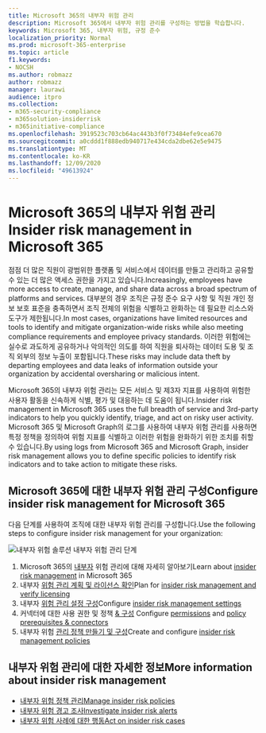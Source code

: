 ```yaml
---
title: Microsoft 365의 내부자 위험 관리
description: Microsoft 365에서 내부자 위험 관리를 구성하는 방법을 학습합니다.
keywords: Microsoft 365, 내부자 위험, 규정 준수
localization_priority: Normal
ms.prod: microsoft-365-enterprise
ms.topic: article
f1.keywords:
- NOCSH
ms.author: robmazz
author: robmazz
manager: laurawi
audience: itpro
ms.collection:
- m365-security-compliance
- m365solution-insiderrisk
- m365initiative-compliance
ms.openlocfilehash: 3919523c703cb64ac443b3f0f73484efe9cea670
ms.sourcegitcommit: a0cddd1f888edb940717e434cda2dbe62e5e9475
ms.translationtype: MT
ms.contentlocale: ko-KR
ms.lasthandoff: 12/09/2020
ms.locfileid: "49613924"
---
```

# <a name="insider-risk-management-in-microsoft-365"></a><span data-ttu-id="2767b-104">Microsoft 365의 내부자 위험 관리</span><span class="sxs-lookup"><span data-stu-id="2767b-104">Insider risk management in Microsoft 365</span></span>

<span data-ttu-id="2767b-105">점점 더 많은 직원이 광범위한 플랫폼 및 서비스에서 데이터를 만들고 관리하고 공유할 수 있는 더 많은 액세스 권한을 가지고 있습니다.</span><span class="sxs-lookup"><span data-stu-id="2767b-105">Increasingly, employees have more access to create, manage, and share data across a broad spectrum of platforms and services.</span></span> <span data-ttu-id="2767b-106">대부분의 경우 조직은 규정 준수 요구 사항 및 직원 개인 정보 보호 표준을 충족하면서 조직 전체의 위험을 식별하고 완화하는 데 필요한 리소스와 도구가 제한됩니다.</span><span class="sxs-lookup"><span data-stu-id="2767b-106">In most cases, organizations have limited resources and tools to identify and mitigate organization-wide risks while also meeting compliance requirements and employee privacy standards.</span></span> <span data-ttu-id="2767b-107">이러한 위험에는 실수로 과도하게 공유하거나 악의적인 의도를 하여 직원을 퇴사하는 데이터 도용 및 조직 외부의 정보 누출이 포함됩니다.</span><span class="sxs-lookup"><span data-stu-id="2767b-107">These risks may include data theft by departing employees and data leaks of information outside your organization by accidental oversharing or malicious intent.</span></span>

<span data-ttu-id="2767b-108">Microsoft 365의 내부자 위험 관리는 모든 서비스 및 제3자 지표를 사용하여 위험한 사용자 활동을 신속하게 식별, 평가 및 대응하는 데 도움이 됩니다.</span><span class="sxs-lookup"><span data-stu-id="2767b-108">Insider risk management in Microsoft 365 uses the full breadth of service and 3rd-party indicators to help you quickly identify, triage, and act on risky user activity.</span></span> <span data-ttu-id="2767b-109">Microsoft 365 및 Microsoft Graph의 로그를 사용하여 내부자 위험 관리를 사용하면 특정 정책을 정의하여 위험 지표를 식별하고 이러한 위험을 완화하기 위한 조치를 취할 수 있습니다.</span><span class="sxs-lookup"><span data-stu-id="2767b-109">By using logs from Microsoft 365 and Microsoft Graph, insider risk management allows you to define specific policies to identify risk indicators and to take action to mitigate these risks.</span></span>

## <a name="configure-insider-risk-management-for-microsoft-365"></a><span data-ttu-id="2767b-110">Microsoft 365에 대한 내부자 위험 관리 구성</span><span class="sxs-lookup"><span data-stu-id="2767b-110">Configure insider risk management for Microsoft 365</span></span>

<span data-ttu-id="2767b-111">다음 단계를 사용하여 조직에 대한 내부자 위험 관리를 구성합니다.</span><span class="sxs-lookup"><span data-stu-id="2767b-111">Use the following steps to configure insider risk management for your organization:</span></span>

![내부자 위험 솔루션 내부자 위험 관리 단계](../media/ir-solution-ir-steps.png)

1. <span data-ttu-id="2767b-113">Microsoft 365의 [내부자](insider-risk-management.md) 위험 관리에 대해 자세히 알아보기</span><span class="sxs-lookup"><span data-stu-id="2767b-113">Learn about [insider risk management](insider-risk-management.md) in Microsoft 365</span></span>
2. <span data-ttu-id="2767b-114">내부자 [위험 관리 계획 및 라이선스 확인](insider-risk-management-plan.md)</span><span class="sxs-lookup"><span data-stu-id="2767b-114">Plan for [insider risk management and verify licensing](insider-risk-management-plan.md)</span></span>
3. <span data-ttu-id="2767b-115">내부자 [위험 관리 설정 구성](insider-risk-management-settings.md)</span><span class="sxs-lookup"><span data-stu-id="2767b-115">Configure [insider risk management settings](insider-risk-management-settings.md)</span></span>
4. <span data-ttu-id="2767b-116">커넥터에 대한 사용 권한 및 정책 [& 구성](insider-risk-management-configure.md#step-3-configure-prerequisites-for-templates) [](insider-risk-management-configure.md#step-1-enable-permissions-for-insider-risk-management)</span><span class="sxs-lookup"><span data-stu-id="2767b-116">Configure [permissions](insider-risk-management-configure.md#step-1-enable-permissions-for-insider-risk-management) and [policy prerequisites & connectors](insider-risk-management-configure.md#step-3-configure-prerequisites-for-templates)</span></span>
5. <span data-ttu-id="2767b-117">내부자 위험 [관리 정책 만들기 및 구성](insider-risk-management-configure.md#step-5-create-an-insider-risk-management-policy)</span><span class="sxs-lookup"><span data-stu-id="2767b-117">Create and configure [insider risk management policies](insider-risk-management-configure.md#step-5-create-an-insider-risk-management-policy)</span></span>

## <a name="more-information-about-insider-risk-management"></a><span data-ttu-id="2767b-118">내부자 위험 관리에 대한 자세한 정보</span><span class="sxs-lookup"><span data-stu-id="2767b-118">More information about insider risk management</span></span>

- [<span data-ttu-id="2767b-119">내부자 위험 정책 관리</span><span class="sxs-lookup"><span data-stu-id="2767b-119">Manage insider risk policies</span></span>](insider-risk-management-policies.md)
- [<span data-ttu-id="2767b-120">내부자 위험 경고 조사</span><span class="sxs-lookup"><span data-stu-id="2767b-120">Investigate insider risk alerts</span></span>](insider-risk-management-alerts.md)
- [<span data-ttu-id="2767b-121">내부자 위험 사례에 대한 행동</span><span class="sxs-lookup"><span data-stu-id="2767b-121">Act on insider risk cases</span></span>](insider-risk-management-cases.md)